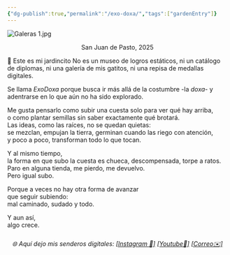 ```yaml
---
{"dg-publish":true,"permalink":"/exo-doxa/","tags":["gardenEntry"]}
---
```


![Galeras 1.jpg](/img/user/ANEXOS/Galeras%201.jpg)

<div style="text-align: center;">
  <p>San Juan de Pasto, 2025 </p>
</div>
🌱 Este es mi jardincito
No es un museo de logros estáticos,  
ni un catálogo de diplomas,  
ni una galería de mis gatitos,  
ni una repisa de medallas digitales.

Se llama _ExoDoxa_ porque busca ir más allá de la costumbre -la *doxa*-
y adentrarse en lo que aún no ha sido explorado.

Me gusta pensarlo como subir una cuesta solo para ver qué hay arriba,  
o como plantar semillas sin saber exactamente qué brotará.  
Las ideas, como las raíces, no se quedan quietas:  
se mezclan, empujan la tierra, germinan cuando las riego con atención,  
y poco a poco, transforman todo lo que tocan.

Y al mismo tiempo,  
la forma en que subo la cuesta es chueca, descompensada, torpe a ratos.  
Paro en alguna tienda, me pierdo, me devuelvo.  
Pero igual subo.

Porque a veces no hay otra forma de avanzar  
que seguir subiendo:  
mal caminado, sudado y todo.

Y aun así,  
algo crece.

<div style="text-align: center; font-style: italic; margin-top: 25px;">
  🌐 Aquí dejo mis senderos digitales:  
  <a href="https://www.instagram.com/exodoxa/" target="_blank">[Instagram 📸]</a>  
  <a href="https://www.youtube.com/@Exodoxa" target="_blank">[Youtube🎥]</a>  
  <a href="mailto:tucorreo@ejemplo.com">[Correo✉️]</a>  
</div>
